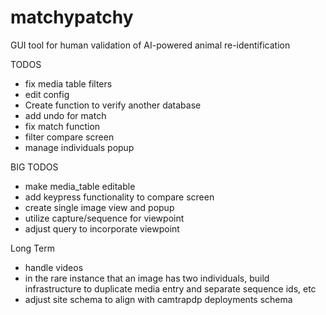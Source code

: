 # matchypatchy
GUI tool for human validation of AI-powered animal re-identification

TODOS
 - fix media table filters
 - edit config
 - Create function to verify another database
 - add undo for match
 - fix match function
 - filter compare screen
 - manage individuals popup

BIG TODOS
 - make media_table editable
 - add keypress functionality to compare screen
 - create single image view and popup
 - utilize capture/sequence for viewpoint
 - adjust query to incorporate viewpoint




Long Term
 - handle videos
 - in the rare instance that an image has two individuals, build infrastructure to duplicate media entry
   and separate sequence ids, etc
 - adjust site schema to align with camtrapdp deployments schema
